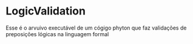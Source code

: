 # LogicValidation

Esse é o arvuivo executável de um cógigo phyton que faz validações  de preposições lógicas na linguagem formal
